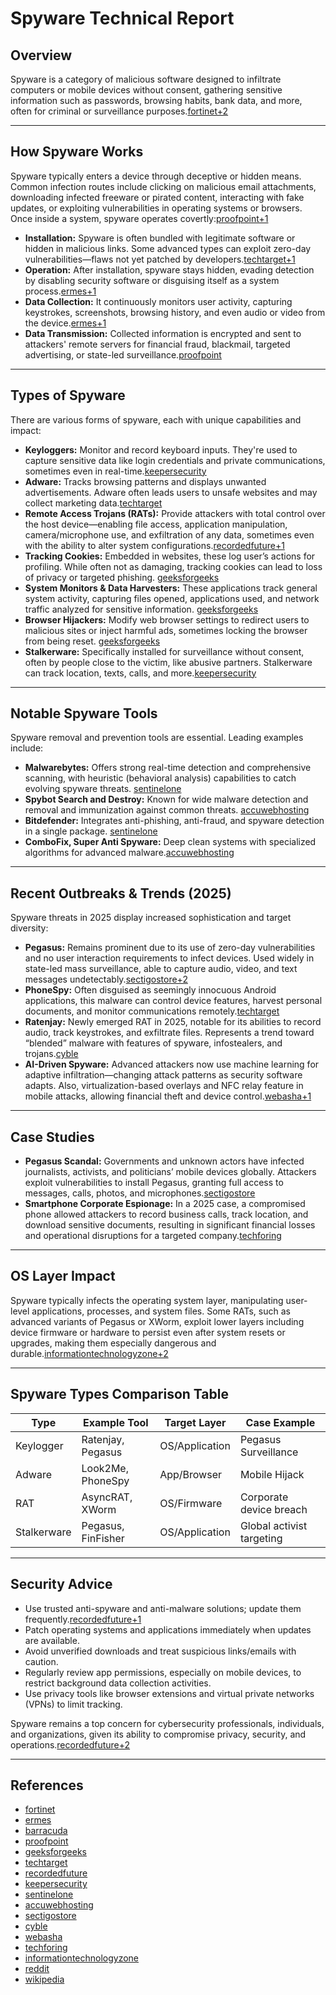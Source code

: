# Spyware Technical Report

## Overview

Spyware is a category of malicious software designed to infiltrate computers or mobile devices without consent, gathering sensitive information such as passwords, browsing habits, bank data, and more, often for criminal or surveillance purposes.[fortinet+2](https://www.fortinet.com/resources/cyberglossary/spyware)

---

## How Spyware Works

Spyware typically enters a device through deceptive or hidden means. Common infection routes include clicking on malicious email attachments, downloading infected freeware or pirated content, interacting with fake updates, or exploiting vulnerabilities in operating systems or browsers. Once inside a system, spyware operates covertly:[proofpoint+1](https://www.proofpoint.com/us/threat-reference/spyware)

- **Installation:** Spyware is often bundled with legitimate software or hidden in malicious links. Some advanced types can exploit zero-day vulnerabilities—flaws not yet patched by developers.[techtarget+1](https://www.techtarget.com/whatis/definition/Top-10-Spyware-Threats)
- **Operation:** After installation, spyware stays hidden, evading detection by disabling security software or disguising itself as a system process.[ermes+1](https://www.ermes.company/blog/what-are-spyware-and-how-do-they-work/)
- **Data Collection:** It continuously monitors user activity, capturing keystrokes, screenshots, browsing history, and even audio or video from the device.[ermes+1](https://www.ermes.company/blog/what-are-spyware-and-how-do-they-work/)
- **Data Transmission:** Collected information is encrypted and sent to attackers' remote servers for financial fraud, blackmail, targeted advertising, or state-led surveillance.[proofpoint](https://www.proofpoint.com/us/threat-reference/spyware)

---

## Types of Spyware

There are various forms of spyware, each with unique capabilities and impact:

- **Keyloggers:** Monitor and record keyboard inputs. They're used to capture sensitive data like login credentials and private communications, sometimes even in real-time.[keepersecurity](https://www.keepersecurity.com/blog/2024/08/28/types-of-spyware/)
- **Adware:** Tracks browsing patterns and displays unwanted advertisements. Adware often leads users to unsafe websites and may collect marketing data.[techtarget](https://www.techtarget.com/whatis/definition/Top-10-Spyware-Threats)
- **Remote Access Trojans (RATs):** Provide attackers with total control over the host device—enabling file access, application manipulation, camera/microphone use, and exfiltration of any data, sometimes even with the ability to alter system configurations.[recordedfuture+1](https://www.recordedfuture.com/research/h1-2025-malware-and-vulnerability-trends)
- **Tracking Cookies:** Embedded in websites, these log user’s actions for profiling. While often not as damaging, tracking cookies can lead to loss of privacy or targeted phishing. [geeksforgeeks](https://www.geeksforgeeks.org/ethical-hacking/what-is-spyware-in-cyber-security/)
- **System Monitors & Data Harvesters:** These applications track general system activity, capturing files opened, applications used, and network traffic analyzed for sensitive information. [geeksforgeeks](https://www.geeksforgeeks.org/ethical-hacking/what-is-spyware-in-cyber-security/)
- **Browser Hijackers:** Modify web browser settings to redirect users to malicious sites or inject harmful ads, sometimes locking the browser from being reset. [geeksforgeeks](https://www.geeksforgeeks.org/ethical-hacking/what-is-spyware-in-cyber-security/)
- **Stalkerware:** Specifically installed for surveillance without consent, often by people close to the victim, like abusive partners. Stalkerware can track location, texts, calls, and more.[keepersecurity](https://www.keepersecurity.com/blog/2024/08/28/types-of-spyware/)

---

## Notable Spyware Tools

Spyware removal and prevention tools are essential. Leading examples include:

- **Malwarebytes:** Offers strong real-time detection and comprehensive scanning, with heuristic (behavioral analysis) capabilities to catch evolving spyware threats. [sentinelone](https://www.sentinelone.com/cybersecurity-101/cybersecurity/anti-spyware-software/)
- **Spybot Search and Destroy:** Known for wide malware detection and removal and immunization against common threats. [accuwebhosting](https://www.accuwebhosting.com/blog/top-7-effective-malware-removal-tools/)
- **Bitdefender:** Integrates anti-phishing, anti-fraud, and spyware detection in a single package. [sentinelone](https://www.sentinelone.com/cybersecurity-101/cybersecurity/anti-spyware-software/)
- **ComboFix, Super Anti Spyware:** Deep clean systems with specialized algorithms for advanced malware.[accuwebhosting](https://www.accuwebhosting.com/blog/top-7-effective-malware-removal-tools/)

---

## Recent Outbreaks & Trends (2025)

Spyware threats in 2025 display increased sophistication and target diversity:

- **Pegasus:** Remains prominent due to its use of zero-day vulnerabilities and no user interaction requirements to infect devices. Used widely in state-led mass surveillance, able to capture audio, video, and text messages undetectably.[sectigostore+2](https://sectigostore.com/blog/spyware-examples-4-real-life-examples-that-shook-2021/)
- **PhoneSpy:** Often disguised as seemingly innocuous Android applications, this malware can control device features, harvest personal documents, and monitor communications remotely.[techtarget](https://www.techtarget.com/whatis/definition/Top-10-Spyware-Threats)
- **Ratenjay:** Newly emerged RAT in 2025, notable for its abilities to record audio, track keystrokes, and exfiltrate files. Represents a trend toward “blended” malware with features of spyware, infostealers, and trojans.[cyble](https://cyble.com/knowledge-hub/top-15-most-dangerous-malware-threats-in-2025/)
- **AI-Driven Spyware:** Advanced attackers now use machine learning for adaptive infiltration—changing attack patterns as security software adapts. Also, virtualization-based overlays and NFC relay feature in mobile attacks, allowing financial theft and device control.[webasha+1](https://www.webasha.com/blog/malware-threats-latest-types-attack-trends-and-protection-strategies)

---

## Case Studies

- **Pegasus Scandal:** Governments and unknown actors have infected journalists, activists, and politicians’ mobile devices globally. Attackers exploit vulnerabilities to install Pegasus, granting full access to messages, calls, photos, and microphones.[sectigostore](https://sectigostore.com/blog/spyware-examples-4-real-life-examples-that-shook-2021/)
- **Smartphone Corporate Espionage:** In a 2025 case, a compromised phone allowed attackers to record business calls, track location, and download sensitive documents, resulting in significant financial losses and operational disruptions for a targeted company.[techforing](https://techforing.com/resources/case-studies/smartphone-got-hacked-with-spyware)

---

## OS Layer Impact

Spyware typically infects the operating system layer, manipulating user-level applications, processes, and system files. Some RATs, such as advanced variants of Pegasus or XWorm, exploit lower layers including device firmware or hardware to persist even after system resets or upgrades, making them especially dangerous and durable.[informationtechnologyzone+2](https://www.informationtechnologyzone.com/operating-systems/spyware/)

---

## Spyware Types Comparison Table

| Type         | Example Tool           | Target Layer          | Case Example                  |
|--------------|-----------------------|-----------------------|-------------------------------|
| Keylogger    | Ratenjay, Pegasus     | OS/Application        | Pegasus Surveillance          |
| Adware       | Look2Me, PhoneSpy     | App/Browser           | Mobile Hijack                 |
| RAT          | AsyncRAT, XWorm       | OS/Firmware           | Corporate device breach        |
| Stalkerware  | Pegasus, FinFisher    | OS/Application        | Global activist targeting      |

---

## Security Advice

- Use trusted anti-spyware and anti-malware solutions; update them frequently.[recordedfuture+1](https://www.recordedfuture.com/research/h1-2025-malware-and-vulnerability-trends)
- Patch operating systems and applications immediately when updates are available.
- Avoid unverified downloads and treat suspicious links/emails with caution.
- Regularly review app permissions, especially on mobile devices, to restrict background data collection activities.
- Use privacy tools like browser extensions and virtual private networks (VPNs) to limit tracking.

Spyware remains a top concern for cybersecurity professionals, individuals, and organizations, given its ability to compromise privacy, security, and operations.[recordedfuture+2](https://www.recordedfuture.com/research/h1-2025-malware-and-vulnerability-trends)

---

## References

- [fortinet](https://www.fortinet.com/resources/cyberglossary/spyware)
- [ermes](https://www.ermes.company/blog/what-are-spyware-and-how-do-they-work/)
- [barracuda](https://www.barracuda.com/support/glossary/spyware)
- [proofpoint](https://www.proofpoint.com/us/threat-reference/spyware)
- [geeksforgeeks](https://www.geeksforgeeks.org/ethical-hacking/what-is-spyware-in-cyber-security/)
- [techtarget](https://www.techtarget.com/whatis/definition/Top-10-Spyware-Threats)
- [recordedfuture](https://www.recordedfuture.com/research/h1-2025-malware-and-vulnerability-trends)
- [keepersecurity](https://www.keepersecurity.com/blog/2024/08/28/types-of-spyware/)
- [sentinelone](https://www.sentinelone.com/cybersecurity-101/cybersecurity/anti-spyware-software/)
- [accuwebhosting](https://www.accuwebhosting.com/blog/top-7-effective-malware-removal-tools/)
- [sectigostore](https://sectigostore.com/blog/spyware-examples-4-real-life-examples-that-shook-2021/)
- [cyble](https://cyble.com/knowledge-hub/top-15-most-dangerous-malware-threats-in-2025/)
- [webasha](https://www.webasha.com/blog/malware-threats-latest-types-attack-trends-and-protection-strategies)
- [techforing](https://techforing.com/resources/case-studies/smartphone-got-hacked-with-spyware)
- [informationtechnologyzone](https://www.informationtechnologyzone.com/operating-systems/spyware/)
- [reddit](https://www.reddit.com/r/Android/comments/hzqhqr/how_safe_are_apps_from_android_device_spying_at/)
- [wikipedia](https://en.wikipedia.org/wiki/List_of_spyware_programs)
